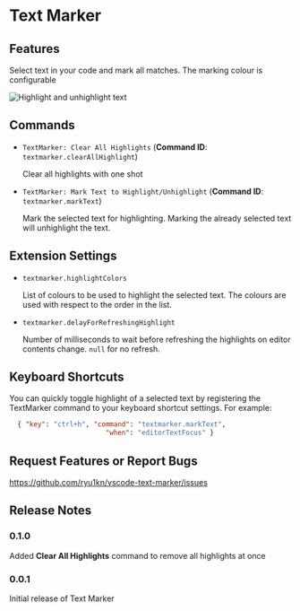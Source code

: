 # Text Marker

## Features

Select text in your code and mark all matches. The marking colour is configurable

![Highlight and unhighlight text](https://raw.githubusercontent.com/ryu1kn/vscode-text-marker/master/images/animations/highlight-unhighlight-texts.gif)

## Commands

* `TextMarker: Clear All Highlights` (**Command ID**: `textmarker.clearAllHighlight`)

    Clear all highlights with one shot

* `TextMarker: Mark Text to Highlight/Unhighlight` (**Command ID**: `textmarker.markText`)

    Mark the selected text for highlighting. Marking the already selected text will unhighlight the text.

## Extension Settings

* `textmarker.highlightColors`

    List of colours to be used to highlight the selected text. The colours are used with respect to the order in the list.

* `textmarker.delayForRefreshingHighlight`

    Number of milliseconds to wait before refreshing the highlights on editor contents change. `null` for no refresh.

## Keyboard Shortcuts

You can quickly toggle highlight of a selected text by registering the TextMarker command to your keyboard shortcut settings. For example:

```json
  { "key": "ctrl+h", "command": "textmarker.markText",
                        "when": "editorTextFocus" }
```

## Request Features or Report Bugs

https://github.com/ryu1kn/vscode-text-marker/issues

## Release Notes

### 0.1.0

Added **Clear All Highlights** command to remove all highlights at once

### 0.0.1

Initial release of Text Marker
